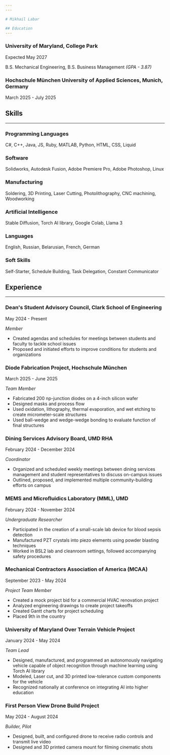 ```yaml
---
---

# Mikhail Labar

## Education
---
```

<span class="date-wrapper">

### University of Maryland, College Park

Expected May 2027

</span>

B.S. Mechanical Engineering, B.S. Business Management *(GPA - 3.87)*

<span class="date-wrapper">

### Hochschule München University of Applied Sciences, Munich, Germany

March 2025 - July 2025

</span>

## Skills
---
### Programming Languages

C#, C++, Java, JS, Ruby, MATLAB, Python, HTML, CSS, Liquid

### Software

Solidworks, Autodesk Fusion, Adobe Premiere Pro, Adobe Photoshop, Linux

### Manufacturing

Soldering, 3D Printing, Laser Cutting, Photolithography, CNC machining, Woodworking

### Artificial Intelligence

Stable Diffusion, Torch AI library, Google Colab, Llama 3

### Languages

English, Russian, Belarusian, French, German

### Soft Skills

Self-Starter, Schedule Building, Task Delegation, Constant Communicator
  
## Experience
---
<span class="date-wrapper">

### Dean's Student Advisory Council, Clark School of Engineering

May 2024 - Present

</span>

*Member*

- Created agendas and schedules for meetings between students and faculty to tackle school issues
- Proposed and initiated efforts to improve conditions for students and organizations

<span class="date-wrapper">

### Diode Fabrication Project, Hochschule München

March 2025 - June 2025

</span>

*Team Member*

- Fabricated 200 np-junction diodes on a 4-inch silicon wafer
- Designed masks and process flow
- Used oxidation, lithography, thermal evaporation, and wet etching to create micrometer-scale structures
- Used ball-wedge and wedge-wedge bonding to evaluate function of final structures

<span class="date-wrapper">

### Dining Services Advisory Board, UMD RHA

February 2024 - December 2024

</span>

*Coordinator*

- Organized and scheduled weekly meetings between dining services management and student representatives to discuss on-campus issues
- Outlined, proposed, and implemented multiple community-building efforts on campus

<span class="date-wrapper">

### MEMS and Microfluidics Laboratory (MML), UMD

February 2024 - November 2024

</span>

*Undergraduate Researcher*

- Participated in the creation of a small-scale lab device for blood sepsis detection
- Manufactured PZT crystals into piezo elements using powder blasting techniques
- Worked in BSL2 lab and cleanroom settings, followed accompanying safety procedures

<span class="date-wrapper">

### Mechanical Contractors Association of America (MCAA)

September 2023 - May 2024

</span>

*Project Team Member*

- Created a mock project bid for a commercial HVAC renovation project
- Analyzed engineering drawings to create project takeoffs
- Created Gantt charts for project scheduling
- Placed 9th in the country

<span class="date-wrapper">

### University of Maryland Over Terrain Vehicle Project

January 2024 - May 2024

</span>

*Team Lead*

- Designed, manufactured, and programmed an autonomously navigating vehicle capable of object recognition through machine learning using Torch AI library
- Modeled, Laser cut, and 3D printed low-tolerance custom components for the vehicle
- Recognized nationally at conference on integrating AI into higher education

<span class="date-wrapper">

### First Person View Drone Build Project

May 2024 - August 2024

</span>

*Builder, Pilot*

- Designed, built, and configured drone to receive radio controls and transmit live video
- Designed and 3D printed camera mount for filming cinematic shots